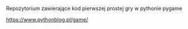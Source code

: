 Repozytorium zawierające kod pierwszej prostej gry w pythonie pygame


https://www.pythonblog.pl/game/
